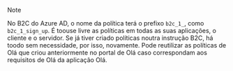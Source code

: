 > [!NOTE]
> No B2C do Azure AD, o nome da política terá o prefixo `b2c_1_`, como `b2c_1_sign_up`.  É toouse livre as políticas em todas as suas aplicações, o cliente e o servidor.  Se já tiver criado políticas noutra instrução B2C, há toodo sem necessidade, por isso, novamente. Pode reutilizar as políticas de Olá que criou anteriormente no portal de Olá caso correspondam aos requisitos de Olá da aplicação Olá.
> 
> 

